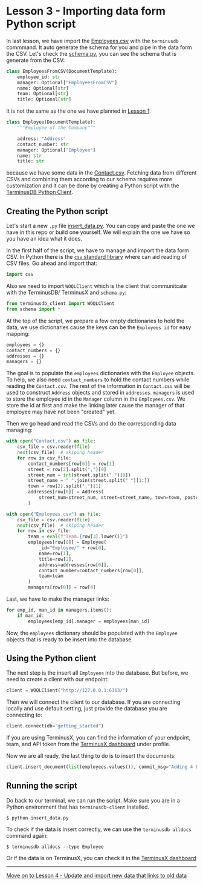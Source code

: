 # Lesson 3 - Importing data form Python script

In last lesson, we have import the [Employees.csv](Employees.csv) with the `terminusdb` commmand. It auto generate the schema for you and pipe in the data form the CSV. Let's check the [schema.py](schema.py), you can see the schema that is generate from the CSV:

```python
class EmployeesFromCSV(DocumentTemplate):
    employee_id: str
    manager: Optional["EmployeesFromCSV"]
    name: Optional[str]
    team: Optional[str]
    title: Optional[str]
```

It is not the same as the one we have planned in [Lesson 1](lesson_1.md):

```python
class Employee(DocumentTemplate):
    """Employee of the Company"""

    address: "Address"
    contact_number: str
    manager: Optional["Employee"]
    name: str
    title: str
```

because we have some data in the [Contact.csv](Contact.csv). Fetching data from different CSVs and combining them according to our schema requires more customization and it can be done by creating a Python script with the [TerminusDB Python Client](https://github.com/terminusdb/terminusdb-client-python).

## Creating the Python script

Let's start a new `.py` file [insert_data.py](insert_data.py). You can copy and paste the one we have in this repo or build one yourself. We will explain the one we have so you have an idea what it does.

In the first half of the script, we have to manage and import the data form CSV. In Python there is the [`csv` standard library](https://docs.python.org/3/library/csv.html) where can aid reading of CSV files. Go ahead and import that:

```python
import csv
```

Also we need to import `WOQLClient` which is the client that communitcate with the TerminusDB/ TerminusX and `schema.py`:

```python
from terminusdb_client import WOQLClient
from schema import *
```

At the top of the script, we prepare a few empty dictionaries to hold the data, we use dictionaries cause the keys can be the `Employees id` for easy mapping:

```python
employees = {}
contact_numbers = {}
addresses = {}
managers = {}
```

The goal is to populate the `employees` dictionaries with the `Employee` objects. To help, we also need `contact_numbers` to hold the contact numbers while reading the `Contact.csv`. The rest of the information in `Contact.csv` will be used to construct `Address` objects and stored in `addresses`. `managers` is used to store the employee id in the `Manager` column in the `Employees.csv`. We store the id at first and make the linking later cause the manager of that employee may have not been "created" yet.

Then we go head and read the CSVs and do the corresponding data managing:

```python
with open("Contact.csv") as file:
    csv_file = csv.reader(file)
    next(csv_file)  # skiping header
    for row in csv_file:
        contact_numbers[row[0]] = row[1]
        street = row[2].split(",")[0]
        street_num = int(street.split(" ")[0])
        street_name = " ".join(street.split(" ")[1:])
        town = row[2].split(",")[1]
        addresses[row[0]] = Address(
            street_num=street_num, street=street_name, town=town, postcode=row[3]
        )

with open("Employees.csv") as file:
    csv_file = csv.reader(file)
    next(csv_file)  # skiping header
    for row in csv_file:
        team = eval(f"Team.{row[3].lower()}")
        employees[row[0]] = Employee(
            _id="Employee/" + row[0],
            name=row[1],
            title=row[2],
            address=addresses[row[0]],
            contact_number=contact_numbers[row[0]],
            team=team
        )
        managers[row[0]] = row[4]
```

Last, we have to make the manager links:

```python
for emp_id, man_id in managers.items():
    if man_id:
        employees[emp_id].manager = employees[man_id]
```

Now, the `employees` dictionary should be populated with the `Employee` objects that is ready to be insert into the database.

## Using the Python client

The next step is the insert all `Employees` into the database. But before, we need to create a client with our endpoint:

```python
client = WOQLClient("http://127.0.0.1:6363/")
```

Then we will connect the client to our database. If you are connecting locally and use default setting, just provide the database you are connecting to:

```python
client.connect(db="getting_started")
```

If you are using TerminusX, you can find the information of your endpoint, team, and API token from the [TerminusX dashboard](https://dashboard.terminusdb.com/) under profile.

Now we are all ready, the last thing to do is to insert the documents:

```python
client.insert_document(list(employees.values()), commit_msg="Adding 4 Employees")
```

## Running the script

Do back to our terminal, we can run the script. Make sure you are in a Python environment that has `terminusdb-client` installed.

```
$ python insert_data.py
```

To check if the data is insert correctly, we can use the `terminusdb alldocs` command again:

```
$ terminusdb alldocs --type Employee
```

Or if the data is on TerminusX, you can check it in the [TerminusX dashboard](https://dashboard.terminusdb.com/)

---

[Move on to Lesson 4 - Update and import new data that links to old data](lesson_4.md)
